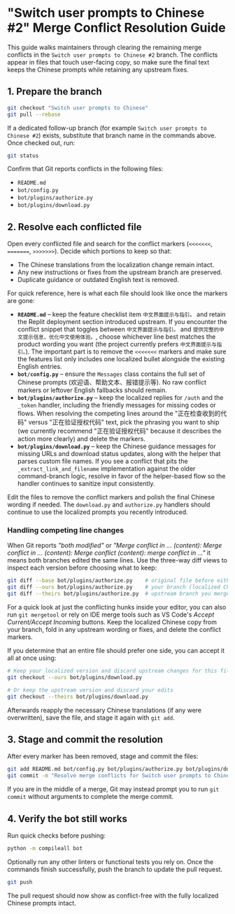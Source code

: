 # "Switch user prompts to Chinese #2" Merge Conflict Resolution Guide

This guide walks maintainers through clearing the remaining merge conflicts in the
`Switch user prompts to Chinese #2` branch. The conflicts appear in files that
touch user-facing copy, so make sure the final text keeps the Chinese prompts while
retaining any upstream fixes.

## 1. Prepare the branch

```sh
git checkout "Switch user prompts to Chinese"
git pull --rebase
```

If a dedicated follow-up branch (for example `Switch user prompts to Chinese #2`)
exists, substitute that branch name in the commands above. Once checked out, run:

```sh
git status
```

Confirm that Git reports conflicts in the following files:

- `README.md`
- `bot/config.py`
- `bot/plugins/authorize.py`
- `bot/plugins/download.py`

## 2. Resolve each conflicted file

Open every conflicted file and search for the conflict markers (`<<<<<<<`, `=======`,
`>>>>>>>`). Decide which portions to keep so that:

- The Chinese translations from the localization change remain intact.
- Any new instructions or fixes from the upstream branch are preserved.
- Duplicate guidance or outdated English text is removed.

For quick reference, here is what each file should look like once the markers are
gone:

- **`README.md`** – keep the feature checklist item `中文界面提示与指引。` and retain
  the Replit deployment section introduced upstream. If you encounter the conflict
  snippet that toggles between `中文界面提示与指引。` and `提供完整的中文提示信息，优化中文使用体验。`,
  choose whichever line best matches the product wording you want (the project
  currently prefers `中文界面提示与指引。`). The important part is to remove the
  `<<<<<<<` markers and make sure the features list only includes one localized
  bullet alongside the existing English entries.
- **`bot/config.py`** – ensure the `Messages` class contains the full set of
  Chinese prompts (欢迎语、帮助文本、报错提示等). No raw conflict markers or leftover
  English fallbacks should remain.
- **`bot/plugins/authorize.py`** – keep the localized replies for `/auth` and the
  `_token` handler, including the friendly messages for missing codes or flows.
  When resolving the competing lines around the "正在检查收到的代码" versus "正在验证授权代码"
  text, pick the phrasing you want to ship (we currently recommend
  "正在验证授权代码" because it describes the action more clearly) and delete the
  markers.
- **`bot/plugins/download.py`** – keep the Chinese guidance messages for missing
  URLs and download status updates, along with the helper that parses custom file
  names. If you see a conflict that pits the `_extract_link_and_filename`
  implementation against the older command-branch logic, resolve in favor of the
  helper-based flow so the handler continues to sanitize input consistently.

Edit the files to remove the conflict markers and polish the final Chinese wording
if needed. The `download.py` and `authorize.py` handlers should continue to use the
localized prompts you recently introduced.

### Handling competing line changes

When Git reports *"both modified"* or *"Merge conflict in … (content):
Merge conflict in … (content): Merge conflict (content): merge conflict in …"* it
means both branches edited the same lines. Use the three-way diff views to inspect
each version before choosing what to keep:

```sh
git diff --base bot/plugins/authorize.py    # original file before either change
git diff --ours bot/plugins/authorize.py    # your branch (localized Chinese prompts)
git diff --theirs bot/plugins/authorize.py  # upstream branch you merged in
```

For a quick look at just the conflicting hunks inside your editor, you can also run
`git mergetool` or rely on IDE merge tools such as VS Code's *Accept Current/Accept
Incoming* buttons. Keep the localized Chinese copy from your branch, fold in any
upstream wording or fixes, and delete the conflict markers.

If you determine that an entire file should prefer one side, you can accept it all at
once using:

```sh
# Keep your localized version and discard upstream changes for this file
git checkout --ours bot/plugins/download.py

# Or keep the upstream version and discard your edits
git checkout --theirs bot/plugins/download.py
```

Afterwards reapply the necessary Chinese translations (if any were overwritten), save
the file, and stage it again with `git add`.

## 3. Stage and commit the resolution

After every marker has been removed, stage and commit the files:

```sh
git add README.md bot/config.py bot/plugins/authorize.py bot/plugins/download.py
git commit -m "Resolve merge conflicts for Switch user prompts to Chinese"
```

If you are in the middle of a merge, Git may instead prompt you to run
`git commit` without arguments to complete the merge commit.

## 4. Verify the bot still works

Run quick checks before pushing:

```sh
python -m compileall bot
```

Optionally run any other linters or functional tests you rely on. Once the commands
finish successfully, push the branch to update the pull request.

```sh
git push
```

The pull request should now show as conflict-free with the fully localized Chinese
prompts intact.
